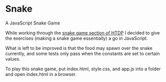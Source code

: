 # Snake
A JavaScript Snake Game

While working through the [snake game section of HTDP](https://htdp.org/2021-5-4/Book/part_two.html#%28part._sec~3aworms%29) I decided to give the exercises (making a snake game essentially) a go in JavaScript.

What is left to be improved is that the food may spawn over the snake currently, and some tests only pass when the constants are set to certain values.

To play this snake game, put index.html, style.css, and app.js into a folder and open index.html in a browser.
